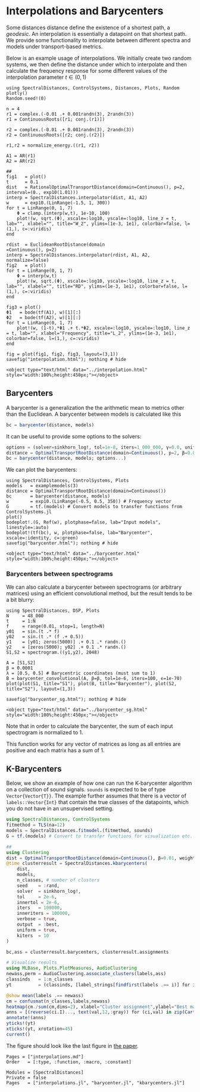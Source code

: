 # Interpolations and Barycenters

Some distances distance define the existence of a shortest path, a *geodesic*. An interpolation is essentially a datapoint on that shortest path. We provide some functionality to interpolate between different spectra and models under transport-based metrics.

Below is an example usage of interpolations. We initially create two random systems, we then define the distance under which to interpolate and then calculate the frequency response for some different values of the interpolation parameter $t \in (0,1)$

```@example
using SpectralDistances, ControlSystems, Distances, Plots, Random
plotly()
Random.seed!(0)

n = 4
r1 = complex.(-0.01 .+ 0.001randn(3), 2randn(3))
r1 = ContinuousRoots([r1; conj.(r1)])

r2 = complex.(-0.01 .+ 0.001randn(3), 2randn(3))
r2 = ContinuousRoots([r2; conj.(r2)])

r1,r2 = normalize_energy.((r1, r2))

A1 = AR(r1)
A2 = AR(r2)

##
fig1   = plot()
t      = 0.1
dist   = RationalOptimalTransportDistance(domain=Continuous(), p=2, interval=(0., exp10(1.01)))
interp = SpectralDistances.interpolator(dist, A1, A2)
w      = exp10.(LinRange(-1.5, 1, 300))
for t = LinRange(0, 1, 7)
    Φ = clamp.(interp(w,t), 1e-10, 100)
    plot!(w, sqrt.(Φ), xscale=:log10, yscale=:log10, line_z = t, lab="", xlabel="", title="W_2", ylims=(1e-3, 1e1), colorbar=false, l=(1,), c=:viridis)
end

rdist  = EuclideanRootDistance(domain                           =Continuous(), p=2)
interp = SpectralDistances.interpolator(rdist, A1, A2, normalize=false)
fig2   = plot()
for t = LinRange(0, 1, 7)
    Φ = interp(w,t)
    plot!(w, sqrt.(Φ), xscale=:log10, yscale=:log10, line_z = t, lab="", xlabel="", title="RD", ylims=(1e-3, 1e1), colorbar=false, l=(1,), c=:viridis)
end

fig3 = plot()
Φ1   = bode(tf(A1), w)[1][:]
Φ2   = bode(tf(A2), w)[1][:]
for t = LinRange(0, 1, 7)
    plot!(w, (1-t).*Φ1 .+ t.*Φ2, xscale=:log10, yscale=:log10, line_z = t, lab="", xlabel="Frequency", title="L_2", ylims=(1e-3, 1e1), colorbar=false, l=(1,), c=:viridis)
end

fig = plot(fig1, fig2, fig3, layout=(3,1))
savefig("interpolation.html"); nothing # hide
```

```@raw html
<object type="text/html" data="../interpolation.html" style="width:100%;height:450px;"></object>
```

## Barycenters
A barycenter is a generalization the the arithmetic mean to metrics other than the Euclidean. A barycenter between models is calculated like this
```julia
bc = barycenter(distance, models)
```
It can be useful to provide some options to the solvers:
```julia
options = (solver=sinkhorn_log!, tol=1e-8, iters=1_000_000, γ=0.0, uniform=true, inneriters=500_000, innertol=1e-6)
distance = OptimalTransportRootDistance(domain=Continuous(), p=2, β=0.01, weight=simplex_residueweight)
bc = barycenter(distance, models; options...)
```
We can plot the barycenters:
```@example
using SpectralDistances, ControlSystems, Plots
models   = examplemodels(3)
distance = OptimalTransportRootDistance(domain=Continuous())
bc       = barycenter(distance, models)
w        = exp10.(LinRange(-0.5, 0.5, 350)) # Frequency vector
G        = tf.(models) # Convert models to transfer functions from ControlSystems.jl
plot()
bodeplot!.(G, Ref(w), plotphase=false, lab="Input models", linestyle=:auto)
bodeplot!(tf(bc), w, plotphase=false, lab="Barycenter", xscale=:identity, c=:green)
savefig("barycenter.html"); nothing # hide
```
```@raw html
<object type="text/html" data="../barycenter.html" style="width:100%;height:450px;"></object>
```

### Barycenters between spectrograms
We can also calculate a barycenter between spectrograms (or arbitrary matrices) using an efficient convolutional method, but the result tends to be a bit blurry:
```@example
using SpectralDistances, DSP, Plots
N     = 48_000
t     = 1:N
f     = range(0.01, stop=1, length=N)
y01   = sin.(t .* f)
y02   = sin.(t .* (f .+ 0.5))
y1    = [y01; zeros(5000)] .+ 0.1 .* randn.()
y2    = [zeros(5000); y02] .+ 0.1 .* randn.()
S1,S2 = spectrogram.((y1,y2), 2048)

A = [S1,S2]
β = 0.0001
λ = [0.5, 0.5] # Barycentric coordinates (must sum to 1)
B = barycenter_convolutional(A, β=β, tol=1e-6, iters=100, ϵ=1e-70)
plot(plot(S1, title="S1"), plot(B, title="Barycenter"), plot(S2, title="S2"), layout=(1,3))

savefig("barycenter_sg.html"); nothing # hide
```
```@raw html
<object type="text/html" data="../barycenter_sg.html" style="width:100%;height:450px;"></object>
```
Note that in order to calculate the barycenter, the sum of each input spectrogram is normalized to 1.

This function works for any vector of matrices as long as all entries are positive and each matrix has a sum of 1.  

## K-Barycenters
Below, we show an example of how one can run the K-barycenter algorithm on a collection of sound signals. `sounds` is expected to be of type `Vector{Vector{T}}`. The example further assumes that there is a vector of `labels::Vector{Int}` that contain the true classes of the datapoints, which you do not have in an unsupervised setting.
```julia
using SpectralDistances, ControlSystems
fitmethod = TLS(na=12)
models = SpectralDistances.fitmodel.(fitmethod, sounds)
G = tf.(models) # Convert to transfer functions for visualization etc.

##
using Clustering
dist = OptimalTransportRootDistance(domain=Continuous(), β=0.01, weight=simplex_residueweight)
@time clusterresult = SpectralDistances.kbarycenters(
    dist,
    models,
    n_classes, # number of clusters
    seed    = :rand,
    solver  = sinkhorn_log!,
    tol     = 2e-6,
    innertol = 2e-6,
    iters   = 100000,
    inneriters = 100000,
    verbose = true,
    output  = :best,
    uniform = true,
    kiters  = 10
)

bc,ass = clusterresult.barycenters, clusterresult.assignments

# Visualize results
using MLBase, Plots.PlotMeasures, AudioClustering
newass,perm = AudioClustering.associate_clusters(labels,ass)
classinds   = 1:n_classes
yt          = (classinds, [label_strings[findfirst(labels .== i)] for i in classinds])

@show mean(labels .== newass)
cm = confusmat(n_classes,labels,newass)
heatmap(cm./sum(cm,dims=2), xlabel="Cluster assignment",ylabel="Best matching class", color=:viridis)
anns = [(reverse(ci.I)..., text(val,12,:gray)) for (ci,val) in zip(CartesianIndices(cm)[:], vec(cm))]
annotate!(anns)
yticks!(yt)
xticks!(yt, xrotation=45)
current()
```
The figure should look like the last figure in [the paper](https://drive.google.com/file/d/1EPS_pyC_opKMLlnk02kIfHbpawWFl4W-/view).

```@index
Pages = ["interpolations.md"]
Order   = [:type, :function, :macro, :constant]
```
```@autodocs
Modules = [SpectralDistances]
Private = false
Pages   = ["interpolations.jl", "barycenter.jl", "kbarycenters.jl"]
```
